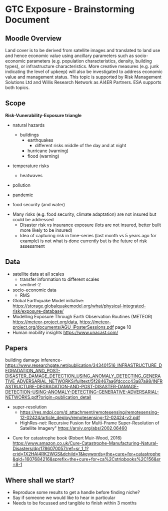 # GTC Exposure - Brainstorming Document

## Moodle Overview

Land cover is to be derived from satellite images and translated to land use and hence economic value using ancillary parameters such as socio-economic parameters (e.g. population characteristics, density, building types), or infrastructure characteristics. More creative measures (e.g. junk indicating the level of upkeep) will also be investigated to address economic value and management status. This topic is supported by Risk Management Solutions Ltd and Willis Research Network as AI4ER Partners. ESA supports both topics.

## Scope

**Risk-Vunerability-Exposure triangle**

- natural hazards
  - buildings
    - earthquakes
      - different risks middle of the day and at night
    - hurricane (warning)
    - flood (warning)
  
- temperature risks
  - heatwaves
- pollution

- pandemic

- food security (and water)

* Many risks (e.g. food security, climate adaptation) are not insured but could be addressed
   * Disaster risk vs insurance exposure (lots are not insured, better built more likely to be insured)
   * Idea of capturing risk in time-series (last month vs 5 years ago for example) is not what is done currently but is the future of risk assessment


## Data

- satellite data at all scales
  - transfer information to different scales
  - sentinel-2
- socio-economic data
   - RMS
- Global Earthquake Model initiative: https://storage.globalquakemodel.org/what/physical-integrated-risk/exposure-database/
- Modelling Exposure Through Earth Observation Routines (METEOR) https://meteor-project.org/data, https://meteor-project.org/documents/AGU_iPosterSessions.pdf page 10
- Human mobility insights https://www.unacast.com/


## Papers

building damage inference- https://www.researchgate.net/publication/343401516_INFRASTRUCTURE_DEGRADATION_AND_POST-DISASTER_DAMAGE_DETECTION_USING_ANOMALY_DETECTING_GENERATIVE_ADVERSARIAL_NETWORKS/fulltext/5f28467aa6fdcccc43a87a98/INFRASTRUCTURE-DEGRADATION-AND-POST-DISASTER-DAMAGE-DETECTION-USING-ANOMALY-DETECTING-GENERATIVE-ADVERSARIAL-NETWORKS.pdf?origin=publication_detail

- super-resolution
  - https://res.mdpi.com/d_attachment/remotesensing/remotesensing-12-02424/article_deploy/remotesensing-12-02424-v2.pdf
  - HighRes-net: Recursive Fusion for Multi-Frame Super-Resolution of Satellite Imagery" https://arxiv.org/abs/2002.06460


* Cure for catastrophe book (Robert Muir-Wood, 2016) https://www.amazon.co.uk/Cure-Catastrophe-Manufacturing-Natural-Disasters/dp/1786070057/ref=sr_1_1?crid=1X2HAI4RK2WGS&dchild=1&keywords=the+cure+for+catastrophe&qid=1607684216&sprefix=the+cure+for+ca%2Cstripbooks%2C156&sr=8-1

## Where shall we start?
* Reproduce some results to get a handle before finding niche?
* Say if someone we would like to hear in particular
* Needs to be focussed and tangible to finish within 3 months

